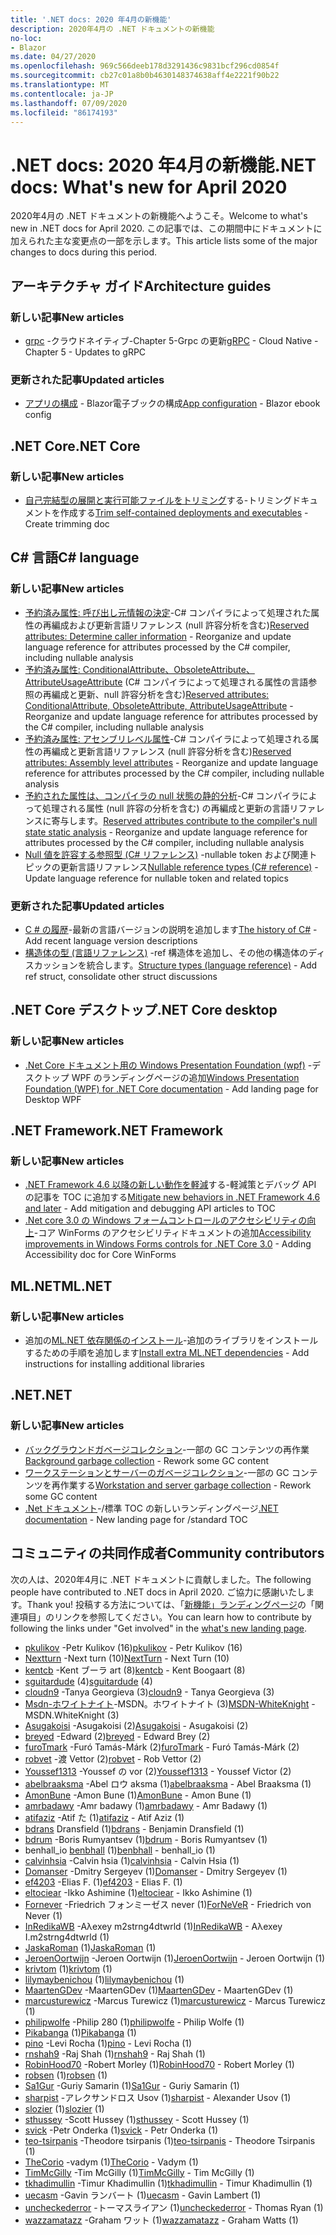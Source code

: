 ```yaml
---
title: '.NET docs: 2020 年4月の新機能'
description: 2020年4月の .NET ドキュメントの新機能
no-loc:
- Blazor
ms.date: 04/27/2020
ms.openlocfilehash: 969c566deeb178d3291436c9831bcf296cd0854f
ms.sourcegitcommit: cb27c01a8b0b4630148374638aff4e2221f90b22
ms.translationtype: MT
ms.contentlocale: ja-JP
ms.lasthandoff: 07/09/2020
ms.locfileid: "86174193"
---
```

# <a name="net-docs-whats-new-for-april-2020"></a><span data-ttu-id="3763f-103">.NET docs: 2020 年4月の新機能</span><span class="sxs-lookup"><span data-stu-id="3763f-103">.NET docs: What's new for April 2020</span></span>

<span data-ttu-id="3763f-104">2020年4月の .NET ドキュメントの新機能へようこそ。</span><span class="sxs-lookup"><span data-stu-id="3763f-104">Welcome to what's new in .NET docs for April 2020.</span></span> <span data-ttu-id="3763f-105">この記事では、この期間中にドキュメントに加えられた主な変更点の一部を示します。</span><span class="sxs-lookup"><span data-stu-id="3763f-105">This article lists some of the major changes to docs during this period.</span></span>

## <a name="architecture-guides"></a><span data-ttu-id="3763f-106">アーキテクチャ ガイド</span><span class="sxs-lookup"><span data-stu-id="3763f-106">Architecture guides</span></span>

### <a name="new-articles"></a><span data-ttu-id="3763f-107">新しい記事</span><span class="sxs-lookup"><span data-stu-id="3763f-107">New articles</span></span>

- <span data-ttu-id="3763f-108">[grpc](../architecture/cloud-native/grpc.md) -クラウドネイティブ-Chapter 5-Grpc の更新</span><span class="sxs-lookup"><span data-stu-id="3763f-108">[gRPC](../architecture/cloud-native/grpc.md) - Cloud Native - Chapter 5 - Updates to gRPC</span></span>

### <a name="updated-articles"></a><span data-ttu-id="3763f-109">更新された記事</span><span class="sxs-lookup"><span data-stu-id="3763f-109">Updated articles</span></span>

- <span data-ttu-id="3763f-110">[アプリの構成](../architecture/blazor-for-web-forms-developers/config.md)  -  Blazor電子ブックの構成</span><span class="sxs-lookup"><span data-stu-id="3763f-110">[App configuration](../architecture/blazor-for-web-forms-developers/config.md) - Blazor ebook config</span></span>

## <a name="net-core"></a><span data-ttu-id="3763f-111">.NET Core</span><span class="sxs-lookup"><span data-stu-id="3763f-111">.NET Core</span></span>

### <a name="new-articles"></a><span data-ttu-id="3763f-112">新しい記事</span><span class="sxs-lookup"><span data-stu-id="3763f-112">New articles</span></span>

- <span data-ttu-id="3763f-113">[自己完結型の展開と実行可能ファイルをトリミング](../core/deploying/trim-self-contained.md)する-トリミングドキュメントを作成する</span><span class="sxs-lookup"><span data-stu-id="3763f-113">[Trim self-contained deployments and executables](../core/deploying/trim-self-contained.md) - Create trimming doc</span></span>

## <a name="c-language"></a><span data-ttu-id="3763f-114">C# 言語</span><span class="sxs-lookup"><span data-stu-id="3763f-114">C# language</span></span>

### <a name="new-articles"></a><span data-ttu-id="3763f-115">新しい記事</span><span class="sxs-lookup"><span data-stu-id="3763f-115">New articles</span></span>

- <span data-ttu-id="3763f-116">[予約済み属性: 呼び出し元情報の決定](../csharp/language-reference/attributes/caller-information.md)-C# コンパイラによって処理された属性の再編成および更新言語リファレンス (null 許容分析を含む)</span><span class="sxs-lookup"><span data-stu-id="3763f-116">[Reserved attributes: Determine caller information](../csharp/language-reference/attributes/caller-information.md) - Reorganize and update language reference for attributes processed by the C# compiler, including nullable analysis</span></span>
- <span data-ttu-id="3763f-117">[予約済み属性: ConditionalAttribute、ObsoleteAttribute、AttributeUsageAttribute](../csharp/language-reference/attributes/general.md) (C# コンパイラによって処理される属性の言語参照の再編成と更新、null 許容分析を含む)</span><span class="sxs-lookup"><span data-stu-id="3763f-117">[Reserved attributes: ConditionalAttribute, ObsoleteAttribute, AttributeUsageAttribute](../csharp/language-reference/attributes/general.md) - Reorganize and update language reference for attributes processed by the C# compiler, including nullable analysis</span></span>
- <span data-ttu-id="3763f-118">[予約済み属性: アセンブリレベル属性](../csharp/language-reference/attributes/global.md)-C# コンパイラによって処理される属性の再編成と更新言語リファレンス (null 許容分析を含む)</span><span class="sxs-lookup"><span data-stu-id="3763f-118">[Reserved attributes: Assembly level attributes](../csharp/language-reference/attributes/global.md) - Reorganize and update language reference for attributes processed by the C# compiler, including nullable analysis</span></span>
- <span data-ttu-id="3763f-119">[予約された属性は、コンパイラの null 状態の静的分析](../csharp/language-reference/attributes/nullable-analysis.md)-C# コンパイラによって処理される属性 (null 許容の分析を含む) の再編成と更新の言語リファレンスに寄与します。</span><span class="sxs-lookup"><span data-stu-id="3763f-119">[Reserved attributes contribute to the compiler's null state static analysis](../csharp/language-reference/attributes/nullable-analysis.md) - Reorganize and update language reference for attributes processed by the C# compiler, including nullable analysis</span></span>
- <span data-ttu-id="3763f-120">[Null 値を許容する参照型 (C# リファレンス)](../csharp/language-reference/builtin-types/nullable-reference-types.md) -nullable token および関連トピックの更新言語リファレンス</span><span class="sxs-lookup"><span data-stu-id="3763f-120">[Nullable reference types (C# reference)](../csharp/language-reference/builtin-types/nullable-reference-types.md) - Update language reference for nullable token and related topics</span></span>

### <a name="updated-articles"></a><span data-ttu-id="3763f-121">更新された記事</span><span class="sxs-lookup"><span data-stu-id="3763f-121">Updated articles</span></span>

- <span data-ttu-id="3763f-122">[C \# の履歴](../csharp/whats-new/csharp-version-history.md)-最新の言語バージョンの説明を追加します</span><span class="sxs-lookup"><span data-stu-id="3763f-122">[The history of C\#](../csharp/whats-new/csharp-version-history.md) - Add recent language version descriptions</span></span>
- <span data-ttu-id="3763f-123">[構造体の型 (言語リファレンス)](../csharp/language-reference/builtin-types/struct.md) -ref 構造体を追加し、その他の構造体のディスカッションを統合します。</span><span class="sxs-lookup"><span data-stu-id="3763f-123">[Structure types (language reference)](../csharp/language-reference/builtin-types/struct.md) - Add ref struct, consolidate other struct discussions</span></span>

## <a name="net-core-desktop"></a><span data-ttu-id="3763f-124">.NET Core デスクトップ</span><span class="sxs-lookup"><span data-stu-id="3763f-124">.NET Core desktop</span></span>

### <a name="new-articles"></a><span data-ttu-id="3763f-125">新しい記事</span><span class="sxs-lookup"><span data-stu-id="3763f-125">New articles</span></span>

- <span data-ttu-id="3763f-126">[.Net Core ドキュメント用の Windows Presentation Foundation (wpf)](../desktop-wpf/index.yml) -デスクトップ WPF のランディングページの追加</span><span class="sxs-lookup"><span data-stu-id="3763f-126">[Windows Presentation Foundation (WPF) for .NET Core documentation](../desktop-wpf/index.yml) - Add landing page for Desktop WPF</span></span>

## <a name="net-framework"></a><span data-ttu-id="3763f-127">.NET Framework</span><span class="sxs-lookup"><span data-stu-id="3763f-127">.NET Framework</span></span>

### <a name="new-articles"></a><span data-ttu-id="3763f-128">新しい記事</span><span class="sxs-lookup"><span data-stu-id="3763f-128">New articles</span></span>

- <span data-ttu-id="3763f-129">[.NET Framework 4.6 以降の新しい動作を軽減](../framework/migration-guide/mitigations.md)する-軽減策とデバッグ API の記事を TOC に追加する</span><span class="sxs-lookup"><span data-stu-id="3763f-129">[Mitigate new behaviors in .NET Framework 4.6 and later](../framework/migration-guide/mitigations.md) - Add mitigation and debugging API articles to TOC</span></span>
- <span data-ttu-id="3763f-130">[.Net core 3.0 の Windows フォームコントロールのアクセシビリティの向上](../framework/winforms/windows-forms-accessibility-improvements.md)-コア WinForms のアクセシビリティドキュメントの追加</span><span class="sxs-lookup"><span data-stu-id="3763f-130">[Accessibility improvements in Windows Forms controls for .NET Core 3.0](../framework/winforms/windows-forms-accessibility-improvements.md) - Adding Accessibility doc for Core WinForms</span></span>

## <a name="mlnet"></a><span data-ttu-id="3763f-131">ML.NET</span><span class="sxs-lookup"><span data-stu-id="3763f-131">ML.NET</span></span>

### <a name="new-articles"></a><span data-ttu-id="3763f-132">新しい記事</span><span class="sxs-lookup"><span data-stu-id="3763f-132">New articles</span></span>

- <span data-ttu-id="3763f-133">追加の[ML.NET 依存関係のインストール](../machine-learning/how-to-guides/install-extra-dependencies.md)-追加のライブラリをインストールするための手順を追加します</span><span class="sxs-lookup"><span data-stu-id="3763f-133">[Install extra ML.NET dependencies](../machine-learning/how-to-guides/install-extra-dependencies.md) - Add instructions for installing additional libraries</span></span>

## <a name="net"></a><span data-ttu-id="3763f-134">.NET</span><span class="sxs-lookup"><span data-stu-id="3763f-134">.NET</span></span>

### <a name="new-articles"></a><span data-ttu-id="3763f-135">新しい記事</span><span class="sxs-lookup"><span data-stu-id="3763f-135">New articles</span></span>

- <span data-ttu-id="3763f-136">[バックグラウンドガベージコレクション](../standard/garbage-collection/background-gc.md)-一部の GC コンテンツの再作業</span><span class="sxs-lookup"><span data-stu-id="3763f-136">[Background garbage collection](../standard/garbage-collection/background-gc.md) - Rework some GC content</span></span>
- <span data-ttu-id="3763f-137">[ワークステーションとサーバーのガベージコレクション](../standard/garbage-collection/workstation-server-gc.md)-一部の GC コンテンツを再作業する</span><span class="sxs-lookup"><span data-stu-id="3763f-137">[Workstation and server garbage collection](../standard/garbage-collection/workstation-server-gc.md) - Rework some GC content</span></span>
- <span data-ttu-id="3763f-138">[.Net ドキュメント](../standard/index.yml)-/標準 TOC の新しいランディングページ</span><span class="sxs-lookup"><span data-stu-id="3763f-138">[.NET documentation](../standard/index.yml) - New landing page for /standard TOC</span></span>

## <a name="community-contributors"></a><span data-ttu-id="3763f-139">コミュニティの共同作成者</span><span class="sxs-lookup"><span data-stu-id="3763f-139">Community contributors</span></span>

<span data-ttu-id="3763f-140">次の人は、2020年4月に .NET ドキュメントに貢献しました。</span><span class="sxs-lookup"><span data-stu-id="3763f-140">The following people have contributed to .NET docs in April 2020.</span></span> <span data-ttu-id="3763f-141">ご協力に感謝いたします。</span><span class="sxs-lookup"><span data-stu-id="3763f-141">Thank you!</span></span> <span data-ttu-id="3763f-142">投稿する方法については、「[新機能」ランディングページ](index.yml)の「関連項目」のリンクを参照してください。</span><span class="sxs-lookup"><span data-stu-id="3763f-142">You can learn how to contribute by following the links under "Get involved" in the [what's new landing page](index.yml).</span></span>

- <span data-ttu-id="3763f-143">[pkulikov](https://github.com/pkulikov) -Petr Kulikov (16)</span><span class="sxs-lookup"><span data-stu-id="3763f-143">[pkulikov](https://github.com/pkulikov) - Petr Kulikov (16)</span></span>
- <span data-ttu-id="3763f-144">[Nextturn](https://github.com/NextTurn) -Next turn (10)</span><span class="sxs-lookup"><span data-stu-id="3763f-144">[NextTurn](https://github.com/NextTurn) - Next Turn (10)</span></span>
- <span data-ttu-id="3763f-145">[kentcb](https://github.com/kentcb) -Kent ブーラ art (8)</span><span class="sxs-lookup"><span data-stu-id="3763f-145">[kentcb](https://github.com/kentcb) - Kent Boogaart (8)</span></span>
- <span data-ttu-id="3763f-146">[sguitardude](https://github.com/sguitardude) (4)</span><span class="sxs-lookup"><span data-stu-id="3763f-146">[sguitardude](https://github.com/sguitardude) (4)</span></span>
- <span data-ttu-id="3763f-147">[cloudn9](https://github.com/cloudn9) -Tanya Georgieva (3)</span><span class="sxs-lookup"><span data-stu-id="3763f-147">[cloudn9](https://github.com/cloudn9) - Tanya Georgieva (3)</span></span>
- <span data-ttu-id="3763f-148">[Msdn-ホワイトナイト](https://github.com/MSDN-WhiteKnight)-MSDN。ホワイトナイト (3)</span><span class="sxs-lookup"><span data-stu-id="3763f-148">[MSDN-WhiteKnight](https://github.com/MSDN-WhiteKnight) - MSDN.WhiteKnight (3)</span></span>
- <span data-ttu-id="3763f-149">[Asugakoisi](https://github.com/Asugakoisi) -Asugakoisi (2)</span><span class="sxs-lookup"><span data-stu-id="3763f-149">[Asugakoisi](https://github.com/Asugakoisi) - Asugakoisi (2)</span></span>
- <span data-ttu-id="3763f-150">[breyed](https://github.com/breyed) -Edward (2)</span><span class="sxs-lookup"><span data-stu-id="3763f-150">[breyed](https://github.com/breyed) - Edward Brey (2)</span></span>
- <span data-ttu-id="3763f-151">[furoTmark](https://github.com/furoTmark) -Furó Tamás-Márk (2)</span><span class="sxs-lookup"><span data-stu-id="3763f-151">[furoTmark](https://github.com/furoTmark) -  Furó Tamás-Márk (2)</span></span>
- <span data-ttu-id="3763f-152">[robvet](https://github.com/robvet) -渡 Vettor (2)</span><span class="sxs-lookup"><span data-stu-id="3763f-152">[robvet](https://github.com/robvet) - Rob Vettor (2)</span></span>
- <span data-ttu-id="3763f-153">[Youssef1313](https://github.com/Youssef1313) -Youssef の vor (2)</span><span class="sxs-lookup"><span data-stu-id="3763f-153">[Youssef1313](https://github.com/Youssef1313) - Youssef Victor (2)</span></span>
- <span data-ttu-id="3763f-154">[abelbraaksma](https://github.com/abelbraaksma) -Abel ロウ aksma (1)</span><span class="sxs-lookup"><span data-stu-id="3763f-154">[abelbraaksma](https://github.com/abelbraaksma) - Abel Braaksma (1)</span></span>
- <span data-ttu-id="3763f-155">[AmonBune](https://github.com/AmonBune) -Amon Bune (1)</span><span class="sxs-lookup"><span data-stu-id="3763f-155">[AmonBune](https://github.com/AmonBune) - Amon Bune (1)</span></span>
- <span data-ttu-id="3763f-156">[amrbadawy](https://github.com/amrbadawy) -Amr badawy (1)</span><span class="sxs-lookup"><span data-stu-id="3763f-156">[amrbadawy](https://github.com/amrbadawy) - Amr Badawy (1)</span></span>
- <span data-ttu-id="3763f-157">[atifaziz](https://github.com/atifaziz) -Atif た (1)</span><span class="sxs-lookup"><span data-stu-id="3763f-157">[atifaziz](https://github.com/atifaziz) - Atif Aziz (1)</span></span>
- <span data-ttu-id="3763f-158">[bdrans](https://github.com/bdrans) Dransfield (1)</span><span class="sxs-lookup"><span data-stu-id="3763f-158">[bdrans](https://github.com/bdrans) - Benjamin Dransfield (1)</span></span>
- <span data-ttu-id="3763f-159">[bdrum](https://github.com/bdrum) -Boris Rumyantsev (1)</span><span class="sxs-lookup"><span data-stu-id="3763f-159">[bdrum](https://github.com/bdrum) - Boris Rumyantsev (1)</span></span>
- <span data-ttu-id="3763f-160">benhall_io [benbhall](https://github.com/benbhall) (1)</span><span class="sxs-lookup"><span data-stu-id="3763f-160">[benbhall](https://github.com/benbhall) - benhall_io (1)</span></span>
- <span data-ttu-id="3763f-161">[calvinhsia](https://github.com/calvinhsia) -Calvin hsia (1)</span><span class="sxs-lookup"><span data-stu-id="3763f-161">[calvinhsia](https://github.com/calvinhsia) - Calvin Hsia (1)</span></span>
- <span data-ttu-id="3763f-162">[Domanser](https://github.com/Domanser) -Dmitry Sergeyev (1)</span><span class="sxs-lookup"><span data-stu-id="3763f-162">[Domanser](https://github.com/Domanser) - Dmitry Sergeyev (1)</span></span>
- <span data-ttu-id="3763f-163">[ef4203](https://github.com/ef4203) -Elias F. (1)</span><span class="sxs-lookup"><span data-stu-id="3763f-163">[ef4203](https://github.com/ef4203) - Elias F. (1)</span></span>
- <span data-ttu-id="3763f-164">[eltociear](https://github.com/eltociear) -Ikko Ashimine (1)</span><span class="sxs-lookup"><span data-stu-id="3763f-164">[eltociear](https://github.com/eltociear) - Ikko Ashimine (1)</span></span>
- <span data-ttu-id="3763f-165">[Fornever](https://github.com/ForNeVeR) -Friedrich フォンミーゼス never (1)</span><span class="sxs-lookup"><span data-stu-id="3763f-165">[ForNeVeR](https://github.com/ForNeVeR) - Friedrich von Never (1)</span></span>
- <span data-ttu-id="3763f-166">[InRedikaWB](https://github.com/InRedikaWB) -Aλexey m2strng4dtwrld (1)</span><span class="sxs-lookup"><span data-stu-id="3763f-166">[InRedikaWB](https://github.com/InRedikaWB) - Aλexey I.m2strng4dtwrld (1)</span></span>
- <span data-ttu-id="3763f-167">[JaskaRoman](https://github.com/JaskaRoman) (1)</span><span class="sxs-lookup"><span data-stu-id="3763f-167">[JaskaRoman](https://github.com/JaskaRoman) (1)</span></span>
- <span data-ttu-id="3763f-168">[JeroenOortwijn](https://github.com/JeroenOortwijn) -Jeroen Oortwijn (1)</span><span class="sxs-lookup"><span data-stu-id="3763f-168">[JeroenOortwijn](https://github.com/JeroenOortwijn) - Jeroen Oortwijn (1)</span></span>
- <span data-ttu-id="3763f-169">[krivtom](https://github.com/krivtom) (1)</span><span class="sxs-lookup"><span data-stu-id="3763f-169">[krivtom](https://github.com/krivtom) (1)</span></span>
- <span data-ttu-id="3763f-170">[lilymaybenichou](https://github.com/lilymaybenichou) (1)</span><span class="sxs-lookup"><span data-stu-id="3763f-170">[lilymaybenichou](https://github.com/lilymaybenichou) (1)</span></span>
- <span data-ttu-id="3763f-171">[MaartenGDev](https://github.com/MaartenGDev) -MaartenGDev (1)</span><span class="sxs-lookup"><span data-stu-id="3763f-171">[MaartenGDev](https://github.com/MaartenGDev) - MaartenGDev (1)</span></span>
- <span data-ttu-id="3763f-172">[marcusturewicz](https://github.com/marcusturewicz) -Marcus Turewicz (1)</span><span class="sxs-lookup"><span data-stu-id="3763f-172">[marcusturewicz](https://github.com/marcusturewicz) - Marcus Turewicz (1)</span></span>
- <span data-ttu-id="3763f-173">[philipwolfe](https://github.com/philipwolfe) -Philip 280 (1)</span><span class="sxs-lookup"><span data-stu-id="3763f-173">[philipwolfe](https://github.com/philipwolfe) - Philip Wolfe (1)</span></span>
- <span data-ttu-id="3763f-174">[Pikabanga](https://github.com/Pikabanga) (1)</span><span class="sxs-lookup"><span data-stu-id="3763f-174">[Pikabanga](https://github.com/Pikabanga) (1)</span></span>
- <span data-ttu-id="3763f-175">[pino](https://github.com/pino) -Levi Rocha (1)</span><span class="sxs-lookup"><span data-stu-id="3763f-175">[pino](https://github.com/pino) - Levi Rocha (1)</span></span>
- <span data-ttu-id="3763f-176">[rnshah9](https://github.com/rnshah9) -Raj Shah (1)</span><span class="sxs-lookup"><span data-stu-id="3763f-176">[rnshah9](https://github.com/rnshah9) - Raj Shah (1)</span></span>
- <span data-ttu-id="3763f-177">[RobinHood70](https://github.com/RobinHood70) -Robert Morley (1)</span><span class="sxs-lookup"><span data-stu-id="3763f-177">[RobinHood70](https://github.com/RobinHood70) - Robert Morley (1)</span></span>
- <span data-ttu-id="3763f-178">[robsen](https://github.com/robsen) (1)</span><span class="sxs-lookup"><span data-stu-id="3763f-178">[robsen](https://github.com/robsen) (1)</span></span>
- <span data-ttu-id="3763f-179">[Sa1Gur](https://github.com/Sa1Gur) -Guriy Samarin (1)</span><span class="sxs-lookup"><span data-stu-id="3763f-179">[Sa1Gur](https://github.com/Sa1Gur) - Guriy Samarin (1)</span></span>
- <span data-ttu-id="3763f-180">[sharpist](https://github.com/sharpist) -アレクサンドロス Usov (1)</span><span class="sxs-lookup"><span data-stu-id="3763f-180">[sharpist](https://github.com/sharpist) - Alexander Usov (1)</span></span>
- <span data-ttu-id="3763f-181">[slozier](https://github.com/slozier) (1)</span><span class="sxs-lookup"><span data-stu-id="3763f-181">[slozier](https://github.com/slozier) (1)</span></span>
- <span data-ttu-id="3763f-182">[sthussey](https://github.com/sthussey) -Scott Hussey (1)</span><span class="sxs-lookup"><span data-stu-id="3763f-182">[sthussey](https://github.com/sthussey) - Scott Hussey (1)</span></span>
- <span data-ttu-id="3763f-183">[svick](https://github.com/svick) -Petr Onderka (1)</span><span class="sxs-lookup"><span data-stu-id="3763f-183">[svick](https://github.com/svick) - Petr Onderka (1)</span></span>
- <span data-ttu-id="3763f-184">[teo-tsirpanis](https://github.com/teo-tsirpanis) -Theodore tsirpanis (1)</span><span class="sxs-lookup"><span data-stu-id="3763f-184">[teo-tsirpanis](https://github.com/teo-tsirpanis) - Theodore Tsirpanis (1)</span></span>
- <span data-ttu-id="3763f-185">[TheCorio](https://github.com/TheCorio) -vadym (1)</span><span class="sxs-lookup"><span data-stu-id="3763f-185">[TheCorio](https://github.com/TheCorio) - Vadym (1)</span></span>
- <span data-ttu-id="3763f-186">[TimMcGilly](https://github.com/TimMcGilly) -Tim McGilly (1)</span><span class="sxs-lookup"><span data-stu-id="3763f-186">[TimMcGilly](https://github.com/TimMcGilly) - Tim McGilly (1)</span></span>
- <span data-ttu-id="3763f-187">[tkhadimullin](https://github.com/tkhadimullin) -Timur Khadimullin (1)</span><span class="sxs-lookup"><span data-stu-id="3763f-187">[tkhadimullin](https://github.com/tkhadimullin) - Timur Khadimullin (1)</span></span>
- <span data-ttu-id="3763f-188">[uecasm](https://github.com/uecasm) -Gavin ランバート (1)</span><span class="sxs-lookup"><span data-stu-id="3763f-188">[uecasm](https://github.com/uecasm) - Gavin Lambert (1)</span></span>
- <span data-ttu-id="3763f-189">[uncheckederror](https://github.com/uncheckederror) -トーマスライアン (1)</span><span class="sxs-lookup"><span data-stu-id="3763f-189">[uncheckederror](https://github.com/uncheckederror) - Thomas Ryan (1)</span></span>
- <span data-ttu-id="3763f-190">[wazzamatazz](https://github.com/wazzamatazz) -Graham ワット (1)</span><span class="sxs-lookup"><span data-stu-id="3763f-190">[wazzamatazz](https://github.com/wazzamatazz) - Graham Watts (1)</span></span>
